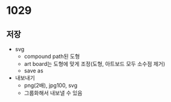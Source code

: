# 1029

## 저장

- svg  
  - compound path된 도형
  - art board는 도형에 맞게 조정(도형, 아트보드 모두 소수점 제거)
  - save as
- 내보내기
  - png(2배), jpg100, svg
  - 그룹화해서 내보낼 수 있음
